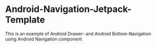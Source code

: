 # Android-Navigation-Jetpack-Template
This is an example of Android Drawer- and Android Bottom-Navigation using Android Navigation component
